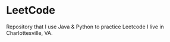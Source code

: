# LeetCode
Repository that I use Java &amp; Python to practice Leetcode
I live in Charlottesville, VA.
